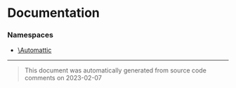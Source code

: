 # Documentation

### Namespaces

* [\Automattic](./namespaces/automattic.md)


--------
> This document was automatically generated from source code comments on 2023-02-07
